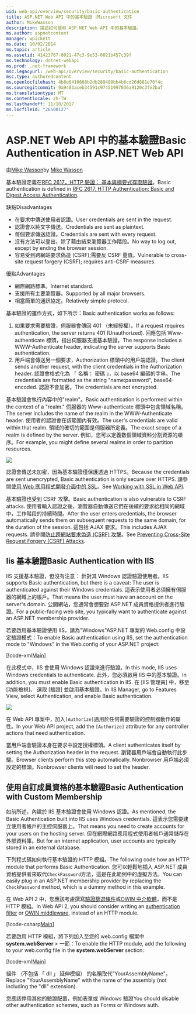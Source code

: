 ```yaml
---
uid: web-api/overview/security/basic-authentication
title: ASP.NET Web API 中的基本驗證 |Microsoft 文件
author: MikeWasson
description: 描述如何使用 ASP.NET Web API 中的基本驗證。
ms.author: aspnetcontent
manager: wpickett
ms.date: 10/02/2014
ms.topic: article
ms.assetid: 41423767-0021-47c3-9e53-0021b457c39f
ms.technology: dotnet-webapi
ms.prod: .net-framework
msc.legacyurl: /web-api/overview/security/basic-authentication
msc.type: authoredcontent
ms.openlocfilehash: 4b8e6410668b2db289488bb4b6cd26d881e70f4c
ms.sourcegitcommit: 9a9483aceb34591c97451997036a9120c3fe2baf
ms.translationtype: MT
ms.contentlocale: zh-TW
ms.lasthandoff: 11/10/2017
ms.locfileid: "26508127"
---
```

<a name="basic-authentication-in-aspnet-web-api"></a><span data-ttu-id="3344f-103">ASP.NET Web API 中的基本驗證</span><span class="sxs-lookup"><span data-stu-id="3344f-103">Basic Authentication in ASP.NET Web API</span></span>
====================
<span data-ttu-id="3344f-104">由[Mike Wasson](https://github.com/MikeWasson)</span><span class="sxs-lookup"><span data-stu-id="3344f-104">by [Mike Wasson](https://github.com/MikeWasson)</span></span>

<span data-ttu-id="3344f-105">基本驗證定義在[RFC 2617，HTTP 驗證： 基本與摘要式存取驗證](http://www.ietf.org/rfc/rfc2617.txt)。</span><span class="sxs-lookup"><span data-stu-id="3344f-105">Basic authentication is defined in [RFC 2617, HTTP Authentication: Basic and Digest Access Authentication](http://www.ietf.org/rfc/rfc2617.txt).</span></span>

<span data-ttu-id="3344f-106">缺點</span><span class="sxs-lookup"><span data-stu-id="3344f-106">Disadvantages</span></span>

- <span data-ttu-id="3344f-107">在要求中傳送使用者認證。</span><span class="sxs-lookup"><span data-stu-id="3344f-107">User credentials are sent in the request.</span></span>
- <span data-ttu-id="3344f-108">認證會以純文字傳送。</span><span class="sxs-lookup"><span data-stu-id="3344f-108">Credentials are sent as plaintext.</span></span>
- <span data-ttu-id="3344f-109">每個要求傳送認證。</span><span class="sxs-lookup"><span data-stu-id="3344f-109">Credentials are sent with every request.</span></span>
- <span data-ttu-id="3344f-110">沒有方法可以登出，除了藉由結束瀏覽器工作階段。</span><span class="sxs-lookup"><span data-stu-id="3344f-110">No way to log out, except by ending the browser session.</span></span>
- <span data-ttu-id="3344f-111">容易受到跨網站要求偽造 (CSRF);需要反 CSRF 量值。</span><span class="sxs-lookup"><span data-stu-id="3344f-111">Vulnerable to cross-site request forgery (CSRF); requires anti-CSRF measures.</span></span>

<span data-ttu-id="3344f-112">優點</span><span class="sxs-lookup"><span data-stu-id="3344f-112">Advantages</span></span>

- <span data-ttu-id="3344f-113">網際網路標準。</span><span class="sxs-lookup"><span data-stu-id="3344f-113">Internet standard.</span></span>
- <span data-ttu-id="3344f-114">支援所有主要瀏覽器。</span><span class="sxs-lookup"><span data-stu-id="3344f-114">Supported by all major browsers.</span></span>
- <span data-ttu-id="3344f-115">相當簡單的通訊協定。</span><span class="sxs-lookup"><span data-stu-id="3344f-115">Relatively simple protocol.</span></span>

<span data-ttu-id="3344f-116">基本驗證的運作方式，如下所示：</span><span class="sxs-lookup"><span data-stu-id="3344f-116">Basic authentication works as follows:</span></span>

1. <span data-ttu-id="3344f-117">如果要求需要驗證，伺服器會傳回 401 （未經授權）。</span><span class="sxs-lookup"><span data-stu-id="3344f-117">If a request requires authentication, the server returns 401 (Unauthorized).</span></span> <span data-ttu-id="3344f-118">回應包括 Www-authenticate 標頭，指出伺服器支援基本驗證。</span><span class="sxs-lookup"><span data-stu-id="3344f-118">The response includes a WWW-Authenticate header, indicating the server supports Basic authentication.</span></span>
2. <span data-ttu-id="3344f-119">用戶端會傳送另一個要求，Authorization 標頭中的用戶端認證。</span><span class="sxs-lookup"><span data-stu-id="3344f-119">The client sends another request, with the client credentials in the Authorization header.</span></span> <span data-ttu-id="3344f-120">認證會格式化為 「 名稱： 密碼 」，以 base64 編碼的字串。</span><span class="sxs-lookup"><span data-stu-id="3344f-120">The credentials are formatted as the string "name:password", base64-encoded.</span></span> <span data-ttu-id="3344f-121">認證不會加密。</span><span class="sxs-lookup"><span data-stu-id="3344f-121">The credentials are not encrypted.</span></span>

<span data-ttu-id="3344f-122">基本驗證會執行內容中的"realm"。</span><span class="sxs-lookup"><span data-stu-id="3344f-122">Basic authentication is performed within the context of a "realm."</span></span> <span data-ttu-id="3344f-123">伺服器的 Www-authenticate 標頭中包含領域名稱。</span><span class="sxs-lookup"><span data-stu-id="3344f-123">The server includes the name of the realm in the WWW-Authenticate header.</span></span> <span data-ttu-id="3344f-124">使用者的認證會在該範圍內有效。</span><span class="sxs-lookup"><span data-stu-id="3344f-124">The user's credentials are valid within that realm.</span></span> <span data-ttu-id="3344f-125">領域的確切的範圍是伺服器所定義。</span><span class="sxs-lookup"><span data-stu-id="3344f-125">The exact scope of a realm is defined by the server.</span></span> <span data-ttu-id="3344f-126">例如，您可以定義數個領域資料分割資源的順序。</span><span class="sxs-lookup"><span data-stu-id="3344f-126">For example, you might define several realms in order to partition resources.</span></span>

![](basic-authentication/_static/image1.png)

<span data-ttu-id="3344f-127">認證會傳送未加密，因為基本驗證僅保護透過 HTTPS。</span><span class="sxs-lookup"><span data-stu-id="3344f-127">Because the credentials are sent unencrypted, Basic authentication is only secure over HTTPS.</span></span> <span data-ttu-id="3344f-128">請參閱[使用 Web 應用程式開發介面中的 SSL](working-with-ssl-in-web-api.md)。</span><span class="sxs-lookup"><span data-stu-id="3344f-128">See [Working with SSL in Web API](working-with-ssl-in-web-api.md).</span></span>

<span data-ttu-id="3344f-129">基本驗證也受到 CSRF 攻擊。</span><span class="sxs-lookup"><span data-stu-id="3344f-129">Basic authentication is also vulnerable to CSRF attacks.</span></span> <span data-ttu-id="3344f-130">使用者輸入認證之後，瀏覽器自動傳送它們在後續的要求給相同的網域中，工作階段的持續時間。</span><span class="sxs-lookup"><span data-stu-id="3344f-130">After the user enters credentials, the browser automatically sends them on subsequent requests to the same domain, for the duration of the session.</span></span> <span data-ttu-id="3344f-131">這包括 AJAX 要求。</span><span class="sxs-lookup"><span data-stu-id="3344f-131">This includes AJAX requests.</span></span> <span data-ttu-id="3344f-132">請參閱[防止跨網站要求偽造 (CSRF) 攻擊](preventing-cross-site-request-forgery-csrf-attacks.md)。</span><span class="sxs-lookup"><span data-stu-id="3344f-132">See [Preventing Cross-Site Request Forgery (CSRF) Attacks](preventing-cross-site-request-forgery-csrf-attacks.md).</span></span>

## <a name="basic-authentication-with-iis"></a><span data-ttu-id="3344f-133">Iis 基本驗證</span><span class="sxs-lookup"><span data-stu-id="3344f-133">Basic Authentication with IIS</span></span>

<span data-ttu-id="3344f-134">IIS 支援基本驗證，但沒有注意： 針對其 Windows 認證驗證使用者。</span><span class="sxs-lookup"><span data-stu-id="3344f-134">IIS supports Basic authentication, but there is a caveat: The user is authenticated against their Windows credentials.</span></span> <span data-ttu-id="3344f-135">這表示使用者必須擁有伺服器的網域上的帳戶。</span><span class="sxs-lookup"><span data-stu-id="3344f-135">That means the user must have an account on the server's domain.</span></span> <span data-ttu-id="3344f-136">公開網站，您通常會想要對 ASP.NET 成員資格提供者進行驗證。</span><span class="sxs-lookup"><span data-stu-id="3344f-136">For a public-facing web site, you typically want to authenticate against an ASP.NET membership provider.</span></span>

<span data-ttu-id="3344f-137">若要啟用基本驗證使用 IIS，請為"Windows"ASP.NET 專案的 Web.config 中設定驗證模式：</span><span class="sxs-lookup"><span data-stu-id="3344f-137">To enable Basic authentication using IIS, set the authentication mode to "Windows" in the Web.config of your ASP.NET project:</span></span>

[!code-xml[Main](basic-authentication/samples/sample1.xml)]

<span data-ttu-id="3344f-138">在此模式中，IIS 會使用 Windows 認證來進行驗證。</span><span class="sxs-lookup"><span data-stu-id="3344f-138">In this mode, IIS uses Windows credentials to authenticate.</span></span> <span data-ttu-id="3344f-139">此外，您必須啟用 IIS 中的基本驗證。</span><span class="sxs-lookup"><span data-stu-id="3344f-139">In addition, you must enable Basic authentication in IIS.</span></span> <span data-ttu-id="3344f-140">在 [IIS 管理員] 中，移至 [功能檢視]、 選取 [驗證] 並啟用基本驗證。</span><span class="sxs-lookup"><span data-stu-id="3344f-140">In IIS Manager, go to Features View, select Authentication, and enable Basic authentication.</span></span>

![](basic-authentication/_static/image2.png)

<span data-ttu-id="3344f-141">在 Web API 專案中，加入`[Authorize]`適用於任何需要驗證的控制器動作的屬性。</span><span class="sxs-lookup"><span data-stu-id="3344f-141">In your Web API project, add the `[Authorize]` attribute for any controller actions that need authentication.</span></span>

<span data-ttu-id="3344f-142">當用戶端會驗證本身在要求中設定授權標頭。</span><span class="sxs-lookup"><span data-stu-id="3344f-142">A client authenticates itself by setting the Authorization header in the request.</span></span> <span data-ttu-id="3344f-143">瀏覽器用戶端會自動執行此步驟。</span><span class="sxs-lookup"><span data-stu-id="3344f-143">Browser clients perform this step automatically.</span></span> <span data-ttu-id="3344f-144">Nonbrowser 用戶端必須設定的標頭。</span><span class="sxs-lookup"><span data-stu-id="3344f-144">Nonbrowser clients will need to set the header.</span></span>

## <a name="basic-authentication-with-custom-membership"></a><span data-ttu-id="3344f-145">使用自訂成員資格的基本驗證</span><span class="sxs-lookup"><span data-stu-id="3344f-145">Basic Authentication with Custom Membership</span></span>

<span data-ttu-id="3344f-146">如前所述，內建於 IIS 基本驗證會使用 Windows 認證。</span><span class="sxs-lookup"><span data-stu-id="3344f-146">As mentioned, the Basic Authentication built into IIS uses Windows credentials.</span></span> <span data-ttu-id="3344f-147">這表示您需要建立使用者帳戶的主控伺服器上。</span><span class="sxs-lookup"><span data-stu-id="3344f-147">That means you need to create accounts for your users on the hosting server.</span></span> <span data-ttu-id="3344f-148">但在網際網路應用程式使用者帳戶通常儲存在外部資料庫。</span><span class="sxs-lookup"><span data-stu-id="3344f-148">But for an internet application, user accounts are typically stored in an external database.</span></span>

<span data-ttu-id="3344f-149">下列程式碼如何執行基本驗證的 HTTP 模組。</span><span class="sxs-lookup"><span data-stu-id="3344f-149">The following code how an HTTP module that performs Basic Authentication.</span></span> <span data-ttu-id="3344f-150">您可以輕鬆地插入 ASP.NET 成員資格提供者來取代`CheckPassword`方法，這是在此範例中的虛擬方法。</span><span class="sxs-lookup"><span data-stu-id="3344f-150">You can easily plug in an ASP.NET membership provider by replacing the `CheckPassword` method, which is a dummy method in this example.</span></span>

<span data-ttu-id="3344f-151">在 Web API 2 中，您應該考慮撰寫[驗證篩選條件](authentication-filters.md)或[OWIN 中介軟體](../../../aspnet/overview/owin-and-katana/index.md)，而不是 HTTP 模組。</span><span class="sxs-lookup"><span data-stu-id="3344f-151">In Web API 2, you should consider writing an [authentication filter](authentication-filters.md) or [OWIN middleware](../../../aspnet/overview/owin-and-katana/index.md), instead of an HTTP module.</span></span>

[!code-csharp[Main](basic-authentication/samples/sample2.cs)]

<span data-ttu-id="3344f-152">若要啟用 HTTP 模組，將下列加入至您的 web.config 檔案中**system.webServer** > 一節：</span><span class="sxs-lookup"><span data-stu-id="3344f-152">To enable the HTTP module, add the following to your web.config file in the **system.webServer** section:</span></span>

[!code-xml[Main](basic-authentication/samples/sample3.xml?highlight=4)]

<span data-ttu-id="3344f-153">組件 （不包括 「 dll 」 延伸模組） 的名稱取代"YourAssemblyName"。</span><span class="sxs-lookup"><span data-stu-id="3344f-153">Replace "YourAssemblyName" with the name of the assembly (not including the "dll" extension).</span></span>

<span data-ttu-id="3344f-154">您應該停用其他的驗證配置，例如表單或 Windows 驗證</span><span class="sxs-lookup"><span data-stu-id="3344f-154">You should disable other authentication schemes, such as Forms or Windows auth.</span></span>
